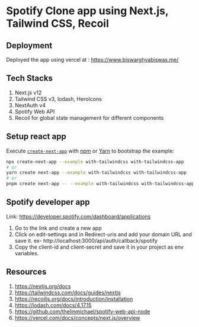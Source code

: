 # Spotify Clone app using Next.js, Tailwind CSS, Recoil

## Deployment
Deployed the app using vercel at : https://www.biswarghyabiswas.me/

## Tech Stacks
1) Next.js v12
2) Tailwind CSS v3, lodash, HeroIcons
3) NextAuth v4
4) Spotify Web API
5) Recoil for global state management for different components

## Setup react app
Execute [`create-next-app`](https://github.com/vercel/next.js/tree/canary/packages/create-next-app) with [npm](https://docs.npmjs.com/cli/init) or [Yarn](https://yarnpkg.com/lang/en/docs/cli/create/) to bootstrap the example:

```bash
npx create-next-app --example with-tailwindcss with-tailwindcss-app
# or
yarn create next-app --example with-tailwindcss with-tailwindcss-app
# or
pnpm create next-app -- --example with-tailwindcss with-tailwindcss-app
```

## Spotify developer app
Link: https://developer.spotify.com/dashboard/applications
1) Go to the link and create a new app
2) Click on edit-settings and in Redirect-uris and add your domain URL and save it. ex- http://localhost:3000/api/auth/callback/spotify
3) Copy the client-id and client-secret and save it in your project as env variables.

## Resources
1) https://nextjs.org/docs
2) https://tailwindcss.com/docs/guides/nextjs
3) https://recoiljs.org/docs/introduction/installation
4) https://lodash.com/docs/4.17.15
5) https://github.com/thelinmichael/spotify-web-api-node
6) https://vercel.com/docs/concepts/next.js/overview
